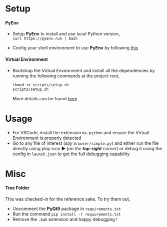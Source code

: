# Setup

#### PyEnv

- Setup **PyEnv** to install and use local Python version,  
  `curl https://pyenv.run | bash`

- Config your shell environment to use **PyEnv** by following [this](https://github.com/pyenv/pyenv?tab=readme-ov-file#b-set-up-your-shell-environment-for-pyenv)

#### Virtual Environment

- Bootstrap the Virtual Environment and install all the dependencies by running the following commands at the project root,
  
  ```
  chmod +x scripts/setup.sh
  scripts/setup.sh
  ```
  
  More details can be found [here](https://www.freecodecamp.org/news/how-to-setup-virtual-environments-in-python/)

# Usage

- For VSCode, install the extension `ms-python` and ensure the Virtual Environment is properly detected
- Go to any file of interest (_say `browser/simple.py`_) and either run the file directly using play icon ▶ (_on the **top-right** corner_) or debug it using the config in `launch.json` to get the full debugging capability

# Misc

#### Tree Folder

This was checked-in for the reference sake. To try them out,

- Uncomment the **PyQt5** package in `requirements.txt`
- Run the command `pip install -r requirements.txt`
- Remove the `.bak` extension and happy debugging !
